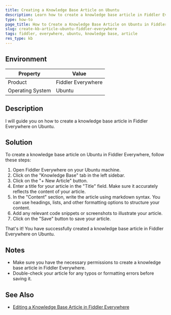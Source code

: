 ```yaml
---
title: Creating a Knowledge Base Article on Ubuntu
description: Learn how to create a knowledge base article in Fiddler Everywhere on Ubuntu.
type: how-to
page_title: How to Create a Knowledge Base Article on Ubuntu in Fiddler Everywhere
slug: create-kb-article-ubuntu-fiddler-everywhere
tags: fiddler, everywhere, ubuntu, knowledge base, article
res_type: kb
---
```


## Environment
| Property | Value |
|---|---|
| Product | Fiddler Everywhere |
| Operating System | Ubuntu |

## Description
I will guide you on how to create a knowledge base article in Fiddler Everywhere on Ubuntu.

## Solution
To create a knowledge base article on Ubuntu in Fiddler Everywhere, follow these steps:

1. Open Fiddler Everywhere on your Ubuntu machine.
2. Click on the "Knowledge Base" tab in the left sidebar.
3. Click on the "+ New Article" button.
4. Enter a title for your article in the "Title" field. Make sure it accurately reflects the content of your article.
5. In the "Content" section, write the article using markdown syntax. You can use headings, lists, and other formatting options to structure your content.
6. Add any relevant code snippets or screenshots to illustrate your article.
7. Click on the "Save" button to save your article.

That's it! You have successfully created a knowledge base article in Fiddler Everywhere on Ubuntu.

## Notes
- Make sure you have the necessary permissions to create a knowledge base article in Fiddler Everywhere.
- Double-check your article for any typos or formatting errors before saving it.

## See Also
- [Editing a Knowledge Base Article in Fiddler Everywhere](link-to-editing-article-kb)
